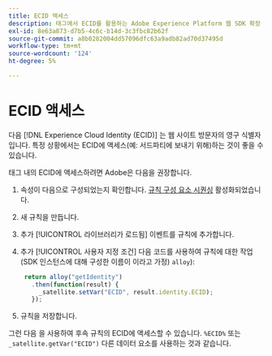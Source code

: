 ```yaml
---
title: ECID 액세스
description: 태그에서 ECID를 활용하는 Adobe Experience Platform 웹 SDK 확장
exl-id: 8e63a873-d7b5-4c6c-b14d-3c3fbc82b62f
source-git-commit: a8b0282004dd57096dfc63a9adb82ad70d37495d
workflow-type: tm+mt
source-wordcount: '124'
ht-degree: 5%

---
```


# ECID 액세스

다음 [!DNL Experience Cloud Identity (ECID)] 는 웹 사이트 방문자의 영구 식별자입니다. 특정 상황에서는 ECID에 액세스(예: 서드파티에 보내기 위해)하는 것이 좋을 수 있습니다.

태그 내의 ECID에 액세스하려면 Adobe은 다음을 권장합니다.

1. 속성이 다음으로 구성되었는지 확인합니다. [규칙 구성 요소 시퀀싱](../../tags/ui/managing-resources/rules.md#sequencing) 활성화되었습니다.
1. 새 규칙을 만듭니다.
1. 추가 [!UICONTROL 라이브러리가 로드됨] 이벤트를 규칙에 추가합니다.
1. 추가 [!UICONTROL 사용자 지정 조건] 다음 코드를 사용하여 규칙에 대한 작업(SDK 인스턴스에 대해 구성한 이름이 이라고 가정) `alloy`):

   ```javascript
    return alloy("getIdentity")
      .then(function(result) {
        _satellite.setVar("ECID", result.identity.ECID);
      });
   ```

1. 규칙을 저장합니다.

그런 다음 을 사용하여 후속 규칙의 ECID에 액세스할 수 있습니다. `%ECID%` 또는 `_satellite.getVar("ECID")` 다른 데이터 요소를 사용하는 것과 같습니다.
